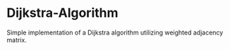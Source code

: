 # Dijkstra-Algorithm
Simple implementation of a Dijkstra algorithm utilizing weighted adjacency matrix. 

